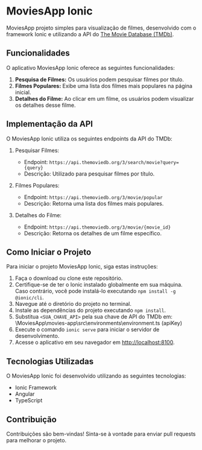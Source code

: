 # MoviesApp Ionic

MoviesApp projeto simples para visualização de filmes, desenvolvido com o framework Ionic e utilizando a API do [The Movie Database (TMDb)](https://www.themoviedb.org/documentation/api).

## Funcionalidades

O aplicativo MoviesApp Ionic oferece as seguintes funcionalidades:

1. **Pesquisa de Filmes:** Os usuários podem pesquisar filmes por título.
2. **Filmes Populares:** Exibe uma lista dos filmes mais populares na página inicial.
3. **Detalhes do Filme:** Ao clicar em um filme, os usuários podem visualizar os detalhes desse filme.

## Implementação da API

O MoviesApp Ionic utiliza os seguintes endpoints da API do TMDb:

1. Pesquisar Filmes:
   - Endpoint: `https://api.themoviedb.org/3/search/movie?query={query}`
   - Descrição: Utilizado para pesquisar filmes por título.

2. Filmes Populares:
   - Endpoint: `https://api.themoviedb.org/3/movie/popular`
   - Descrição: Retorna uma lista dos filmes mais populares.

3. Detalhes do Filme:
   - Endpoint: `https://api.themoviedb.org/3/movie/{movie_id}`
   - Descrição: Retorna os detalhes de um filme específico.

## Como Iniciar o Projeto

Para iniciar o projeto MoviesApp Ionic, siga estas instruções:

1. Faça o download ou clone este repositório.
2. Certifique-se de ter o Ionic instalado globalmente em sua máquina. Caso contrário, você pode instalá-lo executando `npm install -g @ionic/cli`.
3. Navegue até o diretório do projeto no terminal.
4. Instale as dependências do projeto executando `npm install`.
5. Substitua `<SUA_CHAVE_API>` pela sua chave de API do TMDb em: \MoviesApp\movies-app\src\environments\environment.ts (apiKey)
6. Execute o comando `ionic serve` para iniciar o servidor de desenvolvimento.
7. Acesse o aplicativo em seu navegador em [http://localhost:8100](http://localhost:8100).

## Tecnologias Utilizadas

O MoviesApp Ionic foi desenvolvido utilizando as seguintes tecnologias:

- Ionic Framework
- Angular
- TypeScript

## Contribuição

Contribuições são bem-vindas! Sinta-se à vontade para enviar pull requests para melhorar o projeto.
